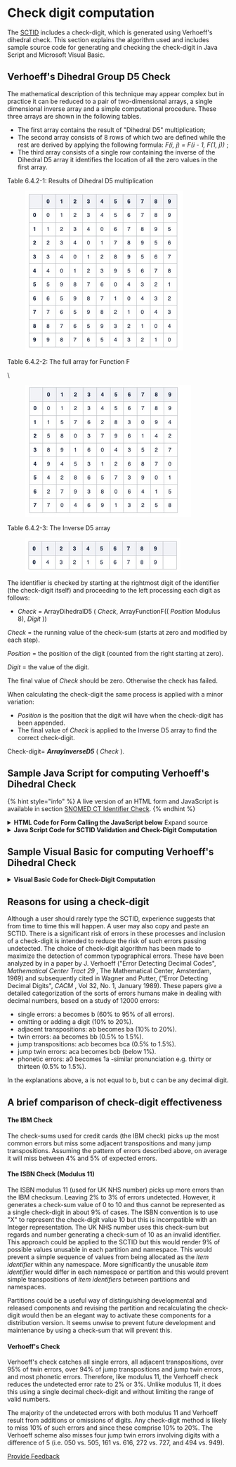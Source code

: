 # Check digit computation

The [SCTID](../../appendices/appendix-b.-specification-reference-information/s/sctid-data-type.md) includes a check-digit, which is generated using Verhoeff's dihedral check. This section explains the algorithm used and includes sample source code for generating and checking the check-digit in Java Script and Microsoft Visual Basic.

## Verhoeff's Dihedral Group D5 Check

The mathematical description of this technique may appear complex but in practice it can be reduced to a pair of two-dimensional arrays, a single dimensional inverse array and a simple computational procedure. These three arrays are shown in the following tables.

* The first array contains the result of "Dihedral D5" multiplication;
* The second array consists of 8 rows of which two are defined while the rest are derived by applying the following formula: _F(i, j) = F(i - 1, F(1, j))_ ;
* The third array consists of a single row containing the inverse of the Dihedral D5 array it identifies the location of all the zero values in the first array.

Table 6.4.2-1: Results of Dihedral D5 multiplication

<figure><img src="../../.gitbook/assets/Image 11-08-2025 at 13.54.jpeg" alt=""><figcaption></figcaption></figure>



Table 6.4.2-2: The full array for Function F

\


<figure><img src="../../.gitbook/assets/Image 11-08-2025 at 13.56.jpeg" alt=""><figcaption></figcaption></figure>

Table 6.4.2-3: The Inverse D5 array

<figure><img src="../../.gitbook/assets/Image 11-08-2025 at 13.58.jpeg" alt=""><figcaption></figcaption></figure>

The identifier is checked by starting at the rightmost digit of the identifier (the check-digit itself) and proceeding to the left processing each digit as follows:

* _Check_ = ArrayDihedralD5 ( _Check_, ArrayFunctionF(( _Position_ Modulus 8), _Digit_ ))

_Check_ = the running value of the check-sum (starts at zero and modified by each step).

_Position_ = the position of the digit (counted from the right starting at zero).

_Digit_ = the value of the digit.

The final value of _Check_ should be zero. Otherwise the check has failed.

When calculating the check-digit the same process is applied with a minor variation:

* _Position_ is the position that the digit will have when the  check-digit has been appended.
* The final value of _Check_ is applied to the Inverse D5 array to find the correct check-digit.

Check-digit= _**ArrayInverseD5**_ ( _Check_ ).

## Sample Java Script for computing Verhoeff's Dihedral Check

{% hint style="info" %}
A live version of an HTML form and JavaScript is available in section [SNOMED CT Identifier Check](6.4.1-snomed-ct-identifier-check.md).
{% endhint %}

<details>

<summary><strong>HTML Code for Form Calling the JavaScript below</strong> Expand source</summary>

`<style>`

`p.p1 {margin: 0.0px 0.0px 0.0px 0.0px; font: 12.0px Helvetica}`

`span.s1 {color: #021da7}span.s2 {color: #f9975e}`

`span.s3 {color: #ff9450}`

`span.s4 {color: #ab4500}`

`span.s5 {color: #a7a400}`

`table {border-width: 6px; border-color: #0080ff; border-collapse: collapse; border-style: ridge;}`

`td {border-width: 3px; border-color: #0080ff; border-collapse: collapse; padding: 6px; border-style: ridge;}`

`</style>`

`<form` `action=""` `name="form">`&#x20;

&#x20;       `<table` `width="441">`

&#x20;       `<tr>`

&#x20;           `<td` `width="212"` `height="25"> Partial Identifier <br/>(without check-digit)&nbsp;`&#x20;

`</td>`

&#x20;           `<td` `width="115"` `height="25">`&#x20;

&#x20;              `<input` `name="num"` `size="18"/>`&#x20;

&#x20;          `</td>`

&#x20;           `<td` `width="92"` `height="25">`

&#x20;               `<input` `onclick="VerhoeffCompute()"` `type="button"` `value="Compute"/>`

`</td>`&#x20;

&#x20;     `</tr>`&#x20;

&#x20;      `<tr>`&#x20;

&#x20;          `<td` `width="212"` `height="35"> SNOMED CT Identifier </td>`

&#x20;           `<td` `width="115"` `height="35">                <input` `name="numcd"` `size="18"/>`&#x20;

&#x20;          `</td>`&#x20;

&#x20;          `<td` `width="92"` `height="35">                <input` `onclick="VerhoeffCheck()"` `type="button"` `value="Check"/>`

`</td>`

&#x20;       `</tr>`

&#x20;       `<tr>`&#x20;

&#x20;          `<td` `width="212"` `height="23"> Result of check&nbsp; </td>`

&#x20;           `<td` `width="115"` `height="23"` `colspan="2"` `id="out"> </td>`

&#x20;       `</tr>`&#x20;

&#x20;      `<tr>`&#x20;

&#x20;          `<td` `width="212"` `height="23"> Component type </td>`

&#x20;           `<td` `width="115"` `height="23"` `colspan="2"` `id="component"> </td>`

&#x20;       `</tr>`

&#x20;       `<tr>`

&#x20;           `<td` `width="212"` `height="23"> Namespace </td>`

&#x20;           `<td` `width="115"` `height="23"` `colspan="2"` `id="extnamespace"> </td>`

&#x20;       `</tr>`&#x20;

&#x20;  `</table>`&#x20;

&#x20;  `<p` `style="margin-left: 0; margin-right: 0"> This Verhoeff checking part of this code was based on a webpage at: </p>`

&#x20;   `<ul>`&#x20;

&#x20;      `<li>`&#x20;

&#x20;          `<a` `href="`[`http://www.augustana.ab.ca/~mohrj/algorithms/checkdigit.html`](http://www.augustana.ab.ca/~mohrj/algorithms/checkdigit.html)`">`                [`http://www.augustana.ab.ca/~mohrj/algorithms/checkdigit.html`](http://www.augustana.ab.ca/~mohrj/algorithms/checkdigit.html) `</a>`

&#x20;       `</li>`&#x20;

&#x20;  `</ul>`

`</form>`

</details>

<details>

<summary><strong>Java Script Code for SCTID Validation and Check-Digit Computation</strong></summary>

`var` `FnF = new` `Array();`   &#x20;

&#x20;     `FnF[0] = [0, 1, 2, 3, 4, 5, 6, 7, 8, 9];`   &#x20;

&#x20;     `FnF[1] = [1, 5, 7, 6, 2, 8, 3, 0, 9, 4];`   &#x20;

&#x20;           `for` `( var` `i = 2; i < 8; i++ )`&#x20;

&#x20;   `{`         &#x20;

&#x20;                `FnF[i] = [,,,,,,,,,];`&#x20;

&#x20;      `for` `( var` `j = 0; j < 10; j++ )`       &#x20;

`FnF[i][j] = FnF[i - 1][FnF[1][j]];`&#x20;

&#x20;  `}`

`var` `Dihedral = new` `Array(   [0, 1, 2, 3, 4, 5, 6, 7, 8, 9],   [1, 2, 3, 4, 0, 6, 7, 8, 9, 5],   [2, 3, 4, 0, 1, 7, 8, 9, 5, 6],   [3, 4, 0, 1, 2, 8, 9, 5, 6, 7],   [4, 0, 1, 2, 3, 9, 5, 6, 7, 8],   [5, 9, 8, 7, 6, 0, 4, 3, 2, 1],   [6, 5, 9, 8, 7, 1, 0, 4, 3, 2],   [7, 6, 5, 9, 8, 2, 1, 0, 4, 3],   [8, 7, 6, 5, 9, 3, 2, 1, 0, 4],   [9, 8, 7, 6, 5, 4, 3, 2, 1, 0] );`&#x20;

`var` `InverseD5 = new` `Array(0, 4, 3, 2, 1, 5, 6, 7, 8, 9 );`



`function` `VerhoeffCheck()`

&#x20;      `{`

&#x20;   `var` `check = 0;`

&#x20;   `var` `IdValue = document.form.numcd.value;`

`document.getElementById("out").innerText = "";`

`document.getElementById("out").setAttribute("style","color:red;");`

`document.getElementById("component").innerText ="Invalid partition";`

`document.getElementById("component").setAttribute("style","color:green;");`

`document.getElementById("extnamespace").innerText ="No namespace";`

`document.getElementById("extnamespace").setAttribute("style","color:red;");`

&#x20;`for` `( var` `i=IdValue.length-1; i >=0; i-- )`

`check = Dihedral[check][FnF[(IdValue.length-i-1) % 8][IdValue.charAt(i)]];`

&#x20;   `if` `( check != 0 ) { document.getElementById("out").innerText = "Check-digit ERROR"; }`

`else` `if`  `(IdValue.length < 6) {document.getElementById("out").innerText = "SCTID too short";}`

`else` `if`  `(IdValue.length > 18) {document.getElementById("out").innerText = "SCTID too long";}`

`else` `{document.getElementById("out").innerText = "Check-digit OK";`

`document.getElementById("out").setAttribute("style","color:green;");`

`switch` `(IdValue.substr(IdValue.length-3,2))`&#x20;

&#x20;  `{`&#x20;

&#x20;  `case` `"00":`

`document.getElementById("component").innerText ="Concept";        document.getElementById("extnamespace").innerText ="International";`

&#x20;       `break;`

&#x20;   `case` `"01":`

`document.getElementById("component").innerText ="Description";`

`document.getElementById("extnamespace").innerText ="International";`

&#x20;       `break;`

&#x20;   `case` `"02":`

`document.getElementById("component").innerText ="Relationship";`

`document.getElementById("extnamespace").innerText ="International";`

&#x20;       `break;`&#x20;

&#x20;  `case` `"03":`

`document.getElementById("component").innerText ="Subset (RF1)";`

`document.getElementById("extnamespace").innerText ="International";`

`break;`&#x20;

&#x20;  `case` `"04":`

`document.getElementById("component").innerText ="Cross Map Set (RF1)";`

`document.getElementById("extnamespace").innerText ="International";`

&#x20;       `break;`&#x20;

&#x20;  `case` `"05":`

`document.getElementById("component").innerText ="Cross Map Target (RF1)";`

`document.getElementById("extnamespace").innerText ="International";`

&#x20;       `break;`

&#x20;   `case` `"10":`

`document.getElementById("component").innerText ="Concept";        document.getElementById("extnamespace").innerText =IdValue.substr(IdValue.length-10,7);`

&#x20;       `break;`

&#x20;   `case` `"11":`

`document.getElementById("component").innerText ="Description";`

`document.getElementById("extnamespace").innerText =IdValue.substr(IdValue.length-10,7);`

`break;`

&#x20;   `case` `"12":`

`document.getElementById("component").innerText ="Relationship";`

`document.getElementById("extnamespace").innerText =IdValue.substr(IdValue.length-10,7);`

&#x20;       `break;`&#x20;

&#x20;  `case` `"13":`

`document.getElementById("component").innerText ="Subset (RF1)";`

`document.getElementById("extnamespace").innerText =IdValue.substr(IdValue.length-10,7);`

`break;`&#x20;

&#x20;  `case` `"14":`

`document.getElementById("component").innerText ="Cross Map Set (RF1)";`

`document.getElementById("extnamespace").innerText =IdValue.substr(IdValue.length-10,7);`

&#x20;       `break;`&#x20;

&#x20;  `case` `"15":`

`document.getElementById("component").innerText ="Cross Map Target (RF1)";`

`document.getElementById("extnamespace").innerText =IdValue.substr(IdValue.length-10,7);`

`break;`   &#x20;

`default:`

`document.getElementById("component").setAttribute("style","color:red;");                       }`   &#x20;

`if` `(document.getElementById("extnamespace").innerText=='International') {document.getElementById("extnamespace").setAttribute("style","color:green;");}    else` `if` `(IdValue.length>10) {document.getElementById("extnamespace").setAttribute("style","color:green;");}    else`  `{document.getElementById("extnamespace").innerText="Invalid Namespace";`

&#x20;   `}`

&#x20;   `}`

&#x20;   `}`

`function` `VerhoeffCompute( )`



&#x20;       `{`&#x20;

&#x20;  `var` `IdValue = document.form.num.value; var` `check = 0;`

`document.form.numcd.value= "";`

&#x20;   `for` `( var` `i = IdValue.length-1; i >=0; i-- )`

`check = Dihedral[check][FnF[(IdValue.length-i) % 8][IdValue.charAt(i)]];`

`document.form.numcd.value = document.form.num.value + InverseD5[check];`

`VerhoeffCheck();`

`document.getElementById("out").innerText = "Computed check-digit";`   &#x20;

`}`

</details>

## Sample Visual Basic for computing Verhoeff's Dihedral Check

<details>

<summary><strong>Visual Basic Code for Check-Digit Computation</strong> </summary>

Option Explicit\
Private Dihedral (9) As Variant\
Private FnF(7) As Variant\
Private InverseD5 As Variant\
Public Function VerhoeffCheck(ByVal IdValue As String) As Boolean\
'Check the supplied value and return true or false\
Dim tCheck As Integer, i As Integer\
VerhoeffArrayInit\
For i = Len(IdValue) To 1 Step -1\
tCheck = Dihedral(tCheck)(FnF((Len(IdValue) - i) Mod 8)(Val(Mid(IdValue, i, 1))))\
Next\
VerhoeffCheck = tCheck = 0\
End Function\
Public Function VerhoeffCompute(ByVal IdValue As String) As String\
'Compute the check digit and return the identifier complete with check-digit\
Dim tCheck As Integer, i As Integer\
VerhoeffArrayInit\
For i = Len(IdValue) To 1 Step -1\
tCheck = Dihedral(tCheck)(FnF((Len(IdValue) - i + 1) Mod 8)(Val(Mid(IdValue, i, 1))))\
Next\
VerhoeffCompute = IdValue & InverseD5(tCheck)\
End Function\
Private Sub VerhoeffArrayInit()\
'Create the arrays required\
Dim i As Integer, j As Integer\
'if already created exit here\
If VarType(InverseD5) >= vbArray Then Exit Sub\
'create the DihedralD5 array\
Dihedral(0) = Array(0, 1, 2, 3, 4, 5, 6, 7, 8, 9)\
Dihedral(1) = Array(1, 2, 3, 4, 0, 6, 7, 8, 9, 5)\
Dihedral(2) = Array(2, 3, 4, 0, 1, 7, 8, 9, 5, 6)\
Dihedral(3) = Array(3, 4, 0, 1, 2, 8, 9, 5, 6, 7)\
Dihedral(4) = Array(4, 0, 1, 2, 3, 9, 5, 6, 7, 8)\
Dihedral(5) = Array(5, 9, 8, 7, 6, 0, 4, 3, 2, 1)\
Dihedral(6) = Array(6, 5, 9, 8, 7, 1, 0, 4, 3, 2)\
Dihedral(7) = Array(7, 6, 5, 9, 8, 2, 1, 0, 4, 3)\
Dihedral(8) = Array(8, 7, 6, 5, 9, 3, 2, 1, 0, 4)\
Dihedral(9) = Array(9, 8, 7, 6, 5, 4, 3, 2, 1, 0)\
'create the FunctionF array\
FnF(0) = Array(0, 1, 2, 3, 4, 5, 6, 7, 8, 9)\
FnF(1) = Array(1, 5, 7, 6, 2, 8, 3, 0, 9, 4)\
'compute the rest of the FunctionF array\
For i = 2 To 7\
FnF (i) = Array(0, 0, 0, 0, 0, 0, 0, 0, 0, 0)\
For j = 0 To 9\
FnF (i)(j) = FnF(i - 1)(FnF(1)(j))\
Next\
Next\
'Create the InverseD5 array\
InverseD5 = Array("0", "4", "3", "2", "1", "5", "6", "7", "8", "9")\
End Sub

</details>

## Reasons for using a check-digit

Although a user should rarely type the SCTID, experience suggests that from time to time this will happen. A user may also copy and paste an SCTID. There is a significant risk of errors in these processes and inclusion of a check-digit is intended to reduce the risk of such errors passing undetected. The choice of check-digit algorithm has been made to maximize the detection of common typographical errors. These have been analyzed by in a paper by J. Verhoeff ("Error Detecting Decimal Codes", _Mathematical Center Tract 29_ , The Mathematical Center, Amsterdam, 1969) and subsequently cited in Wagner and Putter, ("Error Detecting Decimal Digits", _CACM_ , Vol 32, No. 1, January 1989). These papers give a detailed categorization of the sorts of errors humans make in dealing with decimal numbers, based on a study of 12000 errors:

* single errors: a becomes b (60% to 95% of all errors).
* omitting or adding a digit (10% to 20%).
* adjacent transpositions: ab becomes ba (10% to 20%).
* twin errors: aa becomes bb (0.5% to 1.5%).
* jump transpositions: acb becomes bca (0.5% to 1.5%).
* jump twin errors: aca becomes bcb (below 1%).
* phonetic errors: a0 becomes 1a -similar pronunciation e.g. thirty or thirteen (0.5% to 1.5%).

In the explanations above, a is not equal to b, but c can be any decimal digit.

## A brief comparison of check-digit effectiveness

#### The IBM Check

The check-sums used for credit cards (the IBM check) picks up the most common errors but miss some adjacent transpositions and many jump transpositions. Assuming the pattern of errors described above, on average it will miss between 4% and 5% of expected errors.

#### The ISBN Check (Modulus 11)

The ISBN modulus 11 (used for UK NHS number) picks up more errors than the IBM checksum. Leaving 2% to 3% of errors undetected. However, it generates a check-sum value of 0 to 10 and thus cannot be represented as a single check-digit in about 9% of cases. The ISBN convention is to use "X" to represent the check-digit value 10 but this is incompatible with an Integer representation. The UK NHS number uses this check-sum but regards and number generating a check-sum of 10 as an invalid identifier. This approach could be applied to the SCTID but this would render 9% of possible values unusable in each partition and namespace. This would prevent a simple sequence of values from being allocated as the _item identifier_ within any namespace. More significantly the unusable _item identifier_ would differ in each namespace or partition and this would prevent simple transpositions of _item identifiers_ between partitions and namespaces.

Partitions could be a useful way of distinguishing developmental and released components and revising the partition and recalculating the check-digit would then be an elegant way to activate these components for a distribution version. It seems unwise to prevent future development and maintenance by using a check-sum that will prevent this.

#### Verhoeff's Check

Verhoeff's check catches all single errors, all adjacent transpositions, over 95% of twin errors, over 94% of jump transpositions and jump twin errors, and most phonetic errors. Therefore, like modulus 11, the Verhoeff check reduces the undetected error rate to 2% or 3%. Unlike modulus 11, it does this using a single decimal check-digit and without limiting the range of valid numbers.

The majority of the undetected errors with both modulus 11 and Verhoeff result from additions or omissions of digits. Any check-digit method is likely to miss 10% of such errors and since these comprise 10% to 20%. The Verhoeff scheme also misses four jump twin errors involving digits with a difference of 5 (i.e. 050 vs. 505, 161 vs. 616, 272 vs. 727, and 494 vs. 949).






<a href="https://docs.google.com/forms/d/e/1FAIpQLScTmbZIf0UEQwYDkY27EEWBkaiYkHSbR0_9DmFrMLXoQLyL7Q/viewform?usp=pp_url&entry.1767247133=Release+File+Specification&entry.670899847=Check%20digit%20computation" class="button primary">Provide Feedback</a>
